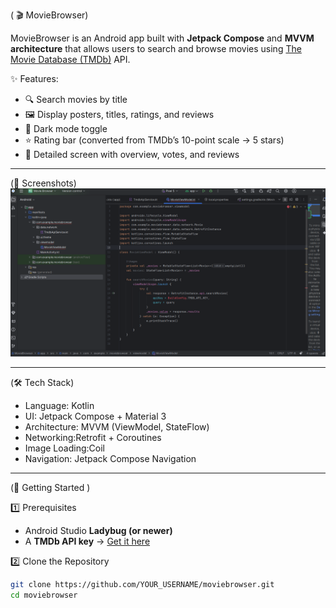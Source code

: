 ( 🎬 MovieBrowser)

MovieBrowser is an Android app built with **Jetpack Compose** and **MVVM architecture** that allows users to search and browse movies using [The Movie Database (TMDb)](https://www.themoviedb.org/) API.  

✨ Features:
- 🔍 Search movies by title  
- 🖼️ Display posters, titles, ratings, and reviews  
- 🌙 Dark mode toggle  
- ⭐ Rating bar (converted from TMDb’s 10-point scale → 5 stars)  
- 📄 Detailed screen with overview, votes, and reviews  

---

(📱 Screenshots)  
![image alt](https://github.com/Ravindra-Gunnu07/MovieBrowser/blob/master/Screenshot%202025-09-14%20175724.png?raw=true)

---

(🛠️ Tech Stack)  

- Language: Kotlin  
- UI: Jetpack Compose + Material 3  
- Architecture: MVVM (ViewModel, StateFlow)  
- Networking:Retrofit + Coroutines  
- Image Loading:Coil  
- Navigation: Jetpack Compose Navigation  

---

(🚀 Getting Started )
 
1️⃣ Prerequisites  
- Android Studio **Ladybug (or newer)**  
- A **TMDb API key** → [Get it here](https://www.themoviedb.org/settings/api)  

2️⃣ Clone the Repository  

```bash
git clone https://github.com/YOUR_USERNAME/moviebrowser.git
cd moviebrowser
